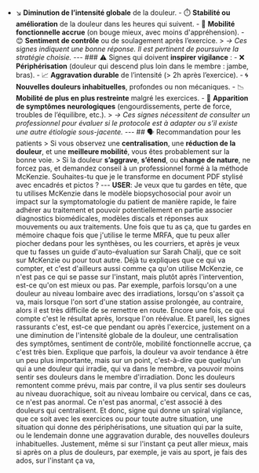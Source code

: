 - ↘️ **Diminution de l’intensité globale** de la douleur. - ⏱️ **Stabilité ou amélioration** de la douleur dans les heures qui suivent. - 🧭 **Mobilité fonctionnelle accrue** (on bouge mieux, avec moins d'appréhension). - 😊 **Sentiment de contrôle** ou de soulagement après l’exercice. > *→ Ces signes indiquent une bonne réponse. Il est pertinent de poursuivre la stratégie choisie.* --- ### ⚠️ Signes qui doivent **inspirer vigilance** : - ❌ **Périphérisation** (douleur qui descend plus loin dans le membre : jambe, bras). - 📈 **Aggravation durable** de l’intensité (> 2h après l’exercice). - 🌀 **Nouvelles douleurs inhabituelles**, profondes ou non mécaniques. - 📉 **Mobilité de plus en plus restreinte** malgré les exercices. - 🤯 **Apparition de symptômes neurologiques** (engourdissements, perte de force, troubles de l’équilibre, etc.). > *→ Ces signes nécessitent de consulter un professionnel pour évaluer si le protocole est à adapter ou s’il existe une autre étiologie sous-jacente.* --- ## 🗣️ Recommandation pour les patients > Si vous observez une **centralisation**, une **réduction de la douleur**, et une **meilleure mobilité**, vous êtes probablement sur la bonne voie. > Si la douleur **s’aggrave**, **s’étend**, ou **change de nature**, ne forcez pas, et demandez conseil à un professionnel formé à la méthode McKenzie. Souhaites-tu que je le transforme en document PDF stylisé avec encadrés et pictos ? --- **USER**: Je veux que tu gardes en tête, que tu utilises McKenzie dans le modèle biopsychosocial pour avoir un impact sur la symptomatologie du patient de manière rapide, le faire adhérer au traitement et pouvoir potentiellement en partie associer diagnostics biomédicales, modèles discals et réponses aux mouvements ou aux traitements. Une fois que tu as ça, que tu gardes en mémoire chaque fois que j'utilise le terme MRFA, que tu peux aller piocher dedans pour les synthèses, ou les courriers, et après je veux que tu fasses un guide d'auto-évaluation sur Sarah Chalji, que ce soit sur McKenzie ou pour tout autre. Déjà tu expliques que ce qui va compter, et c'est d'ailleurs aussi comme ça qu'on utilise McKenzie, ce n'est pas ce qui se passe sur l'instant, mais plutôt après l'intervention, est-ce qu'on est mieux ou pas. Par exemple, parfois lorsqu'on a une douleur au niveau lombaire avec des irradiations, lorsqu'on s'assoit ça va, mais lorsque l'on sort d'une station assise prolongée, au contraire, alors il est très difficile de se remettre en route. Encore une fois, ce qui compte c'est le résultat après, lorsque l'on réévalue. Et pareil, les signes rassurants c'est, est-ce que pendant ou après l'exercice, justement on a une diminution de l'intensité globale de la douleur, une centralisation des symptômes, sentiment de contrôle, mobilité fonctionnelle accrue, ça c'est très bien. Explique que parfois, la douleur va avoir tendance à être un peu plus importante, mais sur un point, c'est-à-dire que quelqu'un qui a une douleur qui irradie, qui va dans le membre, va pouvoir moins sentir ses douleurs dans le membre d'irradiation. Donc les douleurs remontent comme prévu, mais par contre, il va plus sentir ses douleurs au niveau duorachique, soit au niveau lombaire ou cervical, dans ce cas, ce n'est pas anormal. Ce n'est pas anormal, c'est associé à des douleurs qui centralisent. Et donc, signe qui donne un spiral vigilance, que ce soit avec les exercices ou pour toute autre situation, une situation qui donne des périphérisations, une situation qui par la suite, ou le lendemain donne une aggravation durable, des nouvelles douleurs inhabituelles. Justement, même si sur l'instant ça peut aller mieux, mais si après on a plus de douleurs, par exemple, je vais au sport, je fais des ados, sur l'instant ça va,